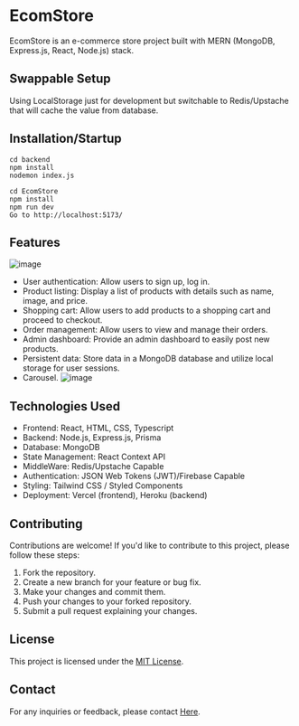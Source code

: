 # EcomStore

EcomStore is an e-commerce store project built with MERN (MongoDB, Express.js, React, Node.js) stack.


## Swappable Setup
Using LocalStorage just for development but switchable to Redis/Upstache that will cache the value from database.


## Installation/Startup
```
cd backend
npm install
nodemon index.js
```


```
cd EcomStore 
npm install
npm run dev
Go to http://localhost:5173/
```



## Features
![image](https://github.com/soleq1/TimeShot/assets/103675652/6f8855cb-fb46-4417-933e-c94b6a3b3c03)
- User authentication: Allow users to sign up, log in.
- Product listing: Display a list of products with details such as name, image, and price.
- Shopping cart: Allow users to add products to a shopping cart and proceed to checkout.
- Order management: Allow users to view and manage their orders.
- Admin dashboard: Provide an admin dashboard to easily post new products.
- Persistent data: Store data in a MongoDB database and utilize local storage for user sessions.
- Carousel.
![image](https://github.com/soleq1/TimeShot/assets/103675652/9da1b2ed-868d-4556-afbc-1ee5a17b5110)

## Technologies Used

- Frontend: React, HTML, CSS, Typescript
- Backend: Node.js, Express.js, Prisma
- Database: MongoDB
- State Management: React Context API
- MiddleWare: Redis/Upstache Capable
- Authentication: JSON Web Tokens (JWT)/Firebase Capable
- Styling: Tailwind CSS / Styled Components 
- Deployment: Vercel (frontend), Heroku (backend)

## Contributing

Contributions are welcome! If you'd like to contribute to this project, please follow these steps:

1. Fork the repository.
2. Create a new branch for your feature or bug fix.
3. Make your changes and commit them.
4. Push your changes to your forked repository.
5. Submit a pull request explaining your changes.

## License

This project is licensed under the [MIT License](LICENSE).

## Contact

For any inquiries or feedback, please contact [Here](mailto:solesskidder@gmail.com).

